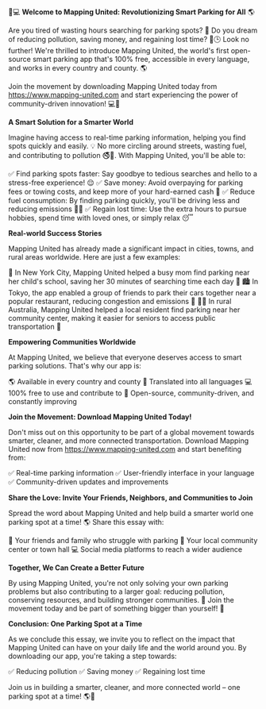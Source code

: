 🚗💻 **Welcome to Mapping United: Revolutionizing Smart Parking for All** 🌎

Are you tired of wasting hours searching for parking spots? 🤯 Do you dream of reducing pollution, saving money, and regaining lost time? 💸🕒️ Look no further! We're thrilled to introduce Mapping United, the world's first open-source smart parking app that's 100% free, accessible in every language, and works in every country and county. 🌎

Join the movement by downloading Mapping United today from https://www.mapping-united.com and start experiencing the power of community-driven innovation! 💻👥

**A Smart Solution for a Smarter World**

Imagine having access to real-time parking information, helping you find spots quickly and easily. 💡 No more circling around streets, wasting fuel, and contributing to pollution 🚭💨. With Mapping United, you'll be able to:

✅ Find parking spots faster: Say goodbye to tedious searches and hello to a stress-free experience! 😌
✅ Save money: Avoid overpaying for parking fees or towing costs, and keep more of your hard-earned cash 💸
✅ Reduce fuel consumption: By finding parking quickly, you'll be driving less and reducing emissions 🚗💚
✅ Regain lost time: Use the extra hours to pursue hobbies, spend time with loved ones, or simply relax 😴

**Real-world Success Stories**

Mapping United has already made a significant impact in cities, towns, and rural areas worldwide. Here are just a few examples:

🌆 In New York City, Mapping United helped a busy mom find parking near her child's school, saving her 30 minutes of searching time each day 🙌
🏙️ In Tokyo, the app enabled a group of friends to park their cars together near a popular restaurant, reducing congestion and emissions 👫
🚶‍♀️ In rural Australia, Mapping United helped a local resident find parking near her community center, making it easier for seniors to access public transportation 🌿

**Empowering Communities Worldwide**

At Mapping United, we believe that everyone deserves access to smart parking solutions. That's why our app is:

🌎 Available in every country and county
💬 Translated into all languages
💻 100% free to use and contribute to
👥 Open-source, community-driven, and constantly improving

**Join the Movement: Download Mapping United Today!**

Don't miss out on this opportunity to be part of a global movement towards smarter, cleaner, and more connected transportation. Download Mapping United now from https://www.mapping-united.com and start benefiting from:

✅ Real-time parking information
✅ User-friendly interface in your language
✅ Community-driven updates and improvements

**Share the Love: Invite Your Friends, Neighbors, and Communities to Join**

Spread the word about Mapping United and help build a smarter world one parking spot at a time! 🌎 Share this essay with:

👫 Your friends and family who struggle with parking
🚪 Your local community center or town hall
💻 Social media platforms to reach a wider audience

**Together, We Can Create a Better Future**

By using Mapping United, you're not only solving your own parking problems but also contributing to a larger goal: reducing pollution, conserving resources, and building stronger communities. 🌈 Join the movement today and be part of something bigger than yourself! 💪

**Conclusion: One Parking Spot at a Time**

As we conclude this essay, we invite you to reflect on the impact that Mapping United can have on your daily life and the world around you. By downloading our app, you're taking a step towards:

✅ Reducing pollution
✅ Saving money
✅ Regaining lost time

Join us in building a smarter, cleaner, and more connected world – one parking spot at a time! 🌎💚